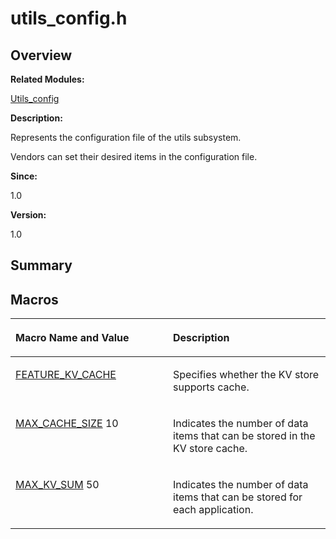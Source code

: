 # utils\_config.h<a name="EN-US_TOPIC_0000001054479545"></a>

## **Overview**<a name="section302555115093527"></a>

**Related Modules:**

[Utils\_config](utils_config.md)

**Description:**

Represents the configuration file of the utils subsystem. 

Vendors can set their desired items in the configuration file.

**Since:**

1.0

**Version:**

1.0

## **Summary**<a name="section129176567093527"></a>

## Macros<a name="define-members"></a>

<a name="table1584318143093527"></a>
<table><thead align="left"><tr id="row1361847308093527"><th class="cellrowborder" valign="top" width="50%" id="mcps1.1.3.1.1"><p id="p534318964093527"><a name="p534318964093527"></a><a name="p534318964093527"></a>Macro Name and Value</p>
</th>
<th class="cellrowborder" valign="top" width="50%" id="mcps1.1.3.1.2"><p id="p1688268685093527"><a name="p1688268685093527"></a><a name="p1688268685093527"></a>Description</p>
</th>
</tr>
</thead>
<tbody><tr id="row1632671433093527"><td class="cellrowborder" valign="top" width="50%" headers="mcps1.1.3.1.1 "><p id="p508566664093527"><a name="p508566664093527"></a><a name="p508566664093527"></a><a href="utils_config.md#gad3d71669516ef0bb50e2b105507a6b29">FEATURE_KV_CACHE</a></p>
</td>
<td class="cellrowborder" valign="top" width="50%" headers="mcps1.1.3.1.2 "><p id="p1067238079093527"><a name="p1067238079093527"></a><a name="p1067238079093527"></a>Specifies whether the KV store supports cache. </p>
</td>
</tr>
<tr id="row1134237946093527"><td class="cellrowborder" valign="top" width="50%" headers="mcps1.1.3.1.1 "><p id="p178207614093527"><a name="p178207614093527"></a><a name="p178207614093527"></a><a href="utils_config.md#ga6c8469dfe973ac952cf40394bd2c160b">MAX_CACHE_SIZE</a>   10</p>
</td>
<td class="cellrowborder" valign="top" width="50%" headers="mcps1.1.3.1.2 "><p id="p1200947841093527"><a name="p1200947841093527"></a><a name="p1200947841093527"></a>Indicates the number of data items that can be stored in the KV store cache. </p>
</td>
</tr>
<tr id="row1253014345093527"><td class="cellrowborder" valign="top" width="50%" headers="mcps1.1.3.1.1 "><p id="p1423589862093527"><a name="p1423589862093527"></a><a name="p1423589862093527"></a><a href="utils_config.md#ga4f258bd7d7d52c6770cce77f3e16ce72">MAX_KV_SUM</a>   50</p>
</td>
<td class="cellrowborder" valign="top" width="50%" headers="mcps1.1.3.1.2 "><p id="p1712415813093527"><a name="p1712415813093527"></a><a name="p1712415813093527"></a>Indicates the number of data items that can be stored for each application. </p>
</td>
</tr>
</tbody>
</table>

